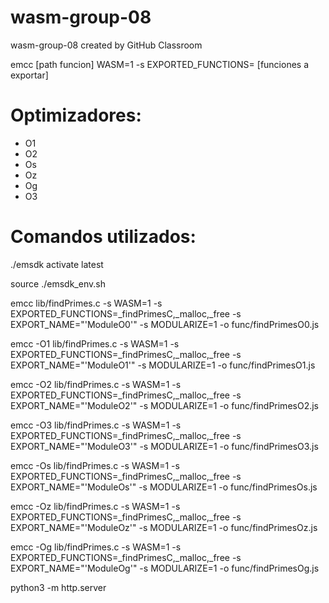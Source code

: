 # wasm-group-08
wasm-group-08 created by GitHub Classroom


emcc [path funcion] WASM=1 -s EXPORTED_FUNCTIONS= [funciones a exportar]

# Optimizadores: 
- O1 
- O2 
- Os 
- Oz 
- Og
- O3

# Comandos utilizados:

./emsdk activate latest

source ./emsdk_env.sh

emcc lib/findPrimes.c -s WASM=1 -s EXPORTED_FUNCTIONS=_findPrimesC,_malloc,_free -s EXPORT_NAME="'ModuleO0'" -s MODULARIZE=1 -o func/findPrimesO0.js

emcc -O1 lib/findPrimes.c -s WASM=1 -s EXPORTED_FUNCTIONS=_findPrimesC,_malloc,_free -s EXPORT_NAME="'ModuleO1'" -s MODULARIZE=1 -o func/findPrimesO1.js

emcc -O2 lib/findPrimes.c -s WASM=1 -s EXPORTED_FUNCTIONS=_findPrimesC,_malloc,_free -s EXPORT_NAME="'ModuleO2'" -s MODULARIZE=1 -o func/findPrimesO2.js

emcc -O3 lib/findPrimes.c -s WASM=1 -s EXPORTED_FUNCTIONS=_findPrimesC,_malloc,_free -s EXPORT_NAME="'ModuleO3'" -s MODULARIZE=1 -o func/findPrimesO3.js

emcc -Os lib/findPrimes.c -s WASM=1 -s EXPORTED_FUNCTIONS=_findPrimesC,_malloc,_free -s EXPORT_NAME="'ModuleOs'" -s MODULARIZE=1 -o func/findPrimesOs.js

emcc -Oz lib/findPrimes.c -s WASM=1 -s EXPORTED_FUNCTIONS=_findPrimesC,_malloc,_free -s EXPORT_NAME="'ModuleOz'" -s MODULARIZE=1 -o func/findPrimesOz.js

emcc -Og lib/findPrimes.c -s WASM=1 -s EXPORTED_FUNCTIONS=_findPrimesC,_malloc,_free -s EXPORT_NAME="'ModuleOg'" -s MODULARIZE=1 -o func/findPrimesOg.js

python3 -m http.server
